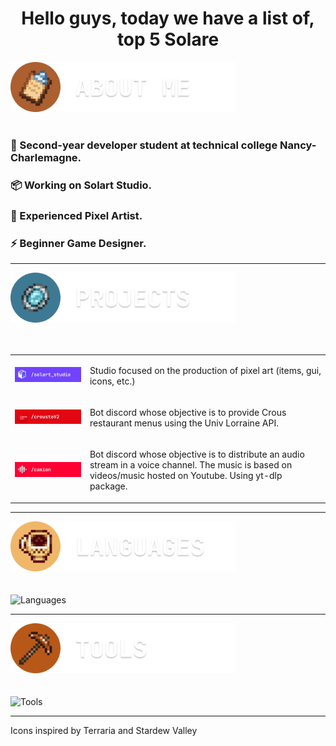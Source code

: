 <h1 align="center">Hello guys, today we have a list of, top 5 Solare</h1>

<!-- About Me -->
<div align="left">
  <a href="https://github.com/Solart-Studio">
    <img src="https://raw.githubusercontent.com/SolareFlame/SolareFlame/main/assets/icons/clipboard.png" alt="clipboard.png" width="360" />
  </a>
</div>
<br>


<div align="center">
  <h3 align="left">💬 Second-year developer student at technical college Nancy-Charlemagne.</h3>
  <h3 align="left">📦 Working on Solart Studio.</h3>
  <h3 align="left">🎨 Experienced Pixel Artist.</h3>
  <h3 align="left">⚡ Beginner Game Designer.</h3>
</div>
<hr>

<!-- Projects -->
<div align="left">
  <a href="https://github.com/Solart-Studio">
    <img src="https://raw.githubusercontent.com/SolareFlame/SolareFlame/main/assets/icons/projects.png" alt="projects.png" width="360" />
  </a>
</div>
<br>
<br>

<table>
  <tr>
    <td align="left">
      <a href="https://github.com/Solart-Studio">
        <img src="https://raw.githubusercontent.com/SolareFlame/SolareFlame/main/assets/banners/solart.png" alt="Solart Studio" width="360" />
      </a>
    </td>
    <td align="left">
      <p>Studio focused on the production of pixel art (items, gui, icons, etc.)</p>
    </td>
  </tr>
  <tr>
    <td align="left">
      <a href="https://github.com/SolareFlame/CroustoV2">
        <img src="https://raw.githubusercontent.com/SolareFlame/SolareFlame/main/assets/banners/crousto.png" alt="Crousto BOT" width="360" />
      </a>
    </td>
    <td align="left">
      <p>Bot discord whose objective is to provide Crous restaurant menus using the Univ Lorraine API.</p>
    </td>
  </tr>
  <tr>
    <td align="left">
      <a href="https://github.com/SolareFlame/camion">
        <img src="https://raw.githubusercontent.com/SolareFlame/SolareFlame/main/assets/banners/camion.png" alt="Camion BOT" width="360" />
      </a>
    </td>
    <td align="left">
      <p>Bot discord whose objective is to distribute an audio stream in a voice channel. The music is based on videos/music hosted on Youtube. Using yt-dlp package.</p>
    </td>
  </tr>
</table>



<hr>

<!-- Languages -->
<div align="left">
  <a href="https://github.com/Solart-Studio">
    <img src="https://raw.githubusercontent.com/SolareFlame/SolareFlame/main/assets/icons/lang.png" alt="lang.png" width="360" />
  </a>
</div>
<br>
<br>

<div align="left">
  <img src="https://skillicons.dev/icons?i=java,js,discordjs,mysql,html,css,php,react" alt="Languages" />
</div>
<hr>

<!-- Tools -->
<div align="left">
  <a href="https://github.com/Solart-Studio">
    <img src="https://raw.githubusercontent.com/SolareFlame/SolareFlame/main/assets/icons/tools.png" alt="tools.png" width="360" />
  </a>
</div>
<br>
<br>

<div align="left">
  <img src="https://skillicons.dev/icons?i=idea,phpstorm,webstorm,vscode,figma,git,notion,npm,sublime" alt="Tools" />
</div>
<hr/>


<footer align="left">
  <p>Icons inspired by Terraria and Stardew Valley</p>
</footer>
